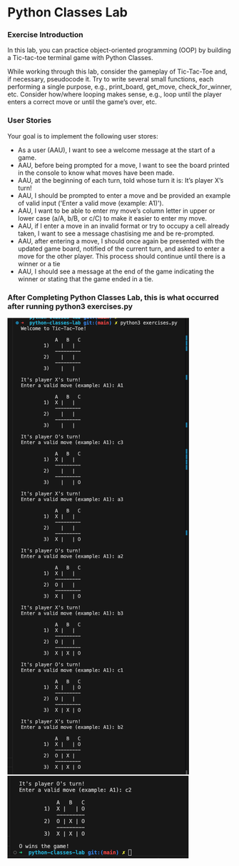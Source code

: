 # Python Classes Lab
### Exercise Introduction

In this lab, you can practice object-oriented programming (OOP) by building a Tic-tac-toe terminal game with Python Classes.

While working through this lab, consider the gameplay of Tic-Tac-Toe and, if necessary, pseudocode it. Try to write several small functions, each performing a single purpose, e.g., print_board, get_move, check_for_winner, etc. Consider how/where looping makes sense, e.g., loop until the player enters a correct move or until the game’s over, etc.

### User Stories
Your goal is to implement the following user stores:

- As a user (AAU), I want to see a welcome message at the start of a game.
- AAU, before being prompted for a move, I want to see the board printed in the console to know what moves have been made.
- AAU, at the beginning of each turn, told whose turn it is: It’s player X’s turn!
- AAU, I should be prompted to enter a move and be provided an example of valid input ('Enter a valid move (example: A1)').
- AAU, I want to be able to enter my move’s column letter in upper or lower case (a/A, b/B, or c/C) to make it easier to enter my move.
- AAU, if I enter a move in an invalid format or try to occupy a cell already taken, I want to see a message chastising me and be re-prompted.
- AAU, after entering a move, I should once again be presented with the updated game board, notified of the current turn, and asked to enter a move for the other player. This process should continue until there is a winner or a tie
- AAU, I should see a message at the end of the game indicating the winner or stating that the game ended in a tie.

### After Completing Python Classes Lab, this is what occurred after running python3 exercises.py

![PlayGame1stImage](./public/images/playgame1.png) <br>
![PlayGame2ndImage](./public/images/playgame2.png) <br>